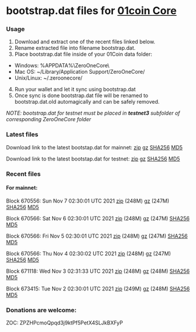 # bootstrap.dat files for [01coin Core](https://01coin.io)

### Usage

1. Download and extract one of the recent files linked below.
2. Rename extracted file into filename bootstrap.dat.
3. Place bootstrap.dat file inside of your 01Coin data folder:
 - Windows: %APPDATA%\ZeroOneCore\
 - Mac OS: ~/Library/Application Support/ZeroOneCore/
 - Unix/Linux: ~/.zeroonecore/
4. Run your wallet and let it sync using bootstrap.dat
5. Once sync is done bootstrap.dat file will be renamed to bootstrap.dat.old automagically and can be safely removed.

_NOTE: bootstrap.dat for testnet must be placed in **testnet3** subfolder of corresponding ZeroOneCore folder_

### Latest files
Download link to the latest bootstap.dat for mainnet: [zip](https://files.01coin.io/mainnet/bootstrap.dat.zip) [gz](https://files.01coin.io/mainnet/bootstrap.dat.tar.gz) [SHA256](https://files.01coin.io/mainnet/sha256.txt) [MD5](https://files.01coin.io/mainnet/md5.txt)

Download link to the latest bootstap.dat for testnet: [zip](https://files.01coin.io/testnet/bootstrap.dat.zip) [gz](https://files.01coin.io/testnet/bootstrap.dat.tar.gz) [SHA256](https://files.01coin.io/testnet/sha256.txt) [MD5](https://files.01coin.io/testnet/md5.txt)

### Recent files

#### For mainnet:

Block 670556: Sun Nov  7 02:30:01 UTC 2021 [zip](https://files.01coin.io/mainnet/2021-11-07/bootstrap.dat.zip) (248M) [gz](https://files.01coin.io/mainnet/2021-11-07/bootstrap.dat.tar.gz) (247M) [SHA256](https://files.01coin.io/mainnet/2021-11-07/sha256.txt) [MD5](https://files.01coin.io/mainnet/2021-11-07/md5.txt)

Block 670566: Sat Nov  6 02:30:01 UTC 2021 [zip](https://files.01coin.io/mainnet/2021-11-06/bootstrap.dat.zip) (248M) [gz](https://files.01coin.io/mainnet/2021-11-06/bootstrap.dat.tar.gz) (247M) [SHA256](https://files.01coin.io/mainnet/2021-11-06/sha256.txt) [MD5](https://files.01coin.io/mainnet/2021-11-06/md5.txt)

Block 670566: Fri Nov  5 02:30:01 UTC 2021 [zip](https://files.01coin.io/mainnet/2021-11-05/bootstrap.dat.zip) (248M) [gz](https://files.01coin.io/mainnet/2021-11-05/bootstrap.dat.tar.gz) (247M) [SHA256](https://files.01coin.io/mainnet/2021-11-05/sha256.txt) [MD5](https://files.01coin.io/mainnet/2021-11-05/md5.txt)

Block 670566: Thu Nov  4 02:30:02 UTC 2021 [zip](https://files.01coin.io/mainnet/2021-11-04/bootstrap.dat.zip) (248M) [gz](https://files.01coin.io/mainnet/2021-11-04/bootstrap.dat.tar.gz) (247M) [SHA256](https://files.01coin.io/mainnet/2021-11-04/sha256.txt) [MD5](https://files.01coin.io/mainnet/2021-11-04/md5.txt)

Block 671118: Wed Nov  3 02:31:33 UTC 2021 [zip](https://files.01coin.io/mainnet/2021-11-03/bootstrap.dat.zip) (248M) [gz](https://files.01coin.io/mainnet/2021-11-03/bootstrap.dat.tar.gz) (248M) [SHA256](https://files.01coin.io/mainnet/2021-11-03/sha256.txt) [MD5](https://files.01coin.io/mainnet/2021-11-03/md5.txt)

Block 673415: Tue Nov  2 02:30:01 UTC 2021 [zip](https://files.01coin.io/mainnet/2021-11-02/bootstrap.dat.zip) (249M) [gz](https://files.01coin.io/mainnet/2021-11-02/bootstrap.dat.tar.gz) (248M) [SHA256](https://files.01coin.io/mainnet/2021-11-02/sha256.txt) [MD5](https://files.01coin.io/mainnet/2021-11-02/md5.txt)


### Donations are welcome:

ZOC: ZPZHPcmoQpqd3j9ktPf5PetX4SLJkBXFyP

